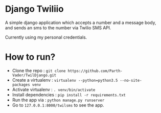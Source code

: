 # Django Twiliio
A simple django application which accepts a number and a message body, and sends an sms to the number via Twilio SMS API.

Currently using my personal credentials.

# How to run?

* Clone the repo : `git clone https://github.com/Parth-Vader/TwilDjango.git`
* Create a virtualenv : `virtualenv --python=python3.5 --no-site-packages venv
`
* Activate virtualenv : `. venv/bin/activate`
* Install dependencies : `pip install -r requirements.txt`
* Run the app via : `python manage.py runserver`
* Go to `127.0.0.1:8000/twilsms` to see the app.